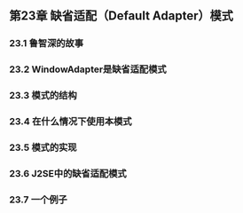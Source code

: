 ## 第23章 缺省适配（Default Adapter）模式



### 23.1 鲁智深的故事



### 23.2 WindowAdapter是缺省适配模式



### 23.3 模式的结构



### 23.4 在什么情况下使用本模式



### 23.5 模式的实现



### 23.6 J2SE中的缺省适配模式



### 23.7 一个例子




